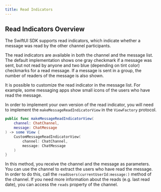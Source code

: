 ```yaml
---
title: Read Indicators
---
```


## Read Indicators Overview

The SwiftUI SDK supports read indicators, which indicate whether a message was read by the other channel participants. 

The read indicators are available in both the channel and the message list. The default implementation shows one gray checkmark if a message was sent, but not read by anyone and two blue (depending on tint color) checkmarks for a read message. If a message is sent in a group, the number of readers of the message is also shown.

It is possible to customize the read indicator in the message list. For example, some messaging apps show small icons of the users who have read the message. 

In order to implement your own version of the read indicator, you will need to implement the `makeMessageReadIndicatorView` in the `ViewFactory` protocol.

```swift
public func makeMessageReadIndicatorView(
    channel: ChatChannel,
    message: ChatMessage
) -> some View {
	CustomMessageReadIndicatorView(
		channel: ChatChannel,
    	message: ChatMessage
	)
}
```

In this method, you receive the channel and the message as parameters. You can use the channel to extract the users who have read the message. In order to do this, call the `readUsers(currentUserId:message:)` method of the channel. If you need more information about the reads (e.g. last read date), you can access the `reads` property of the channel.